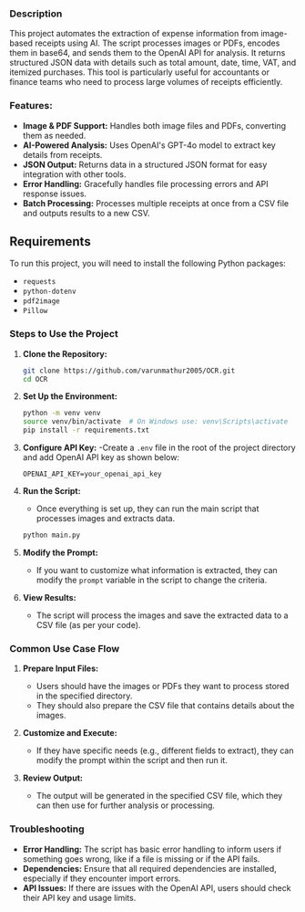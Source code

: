 ### **Description**

This project automates the extraction of expense information from image-based receipts using AI. The script processes images or PDFs, encodes them in base64, and sends them to the OpenAI API for analysis. It returns structured JSON data with details such as total amount, date, time, VAT, and itemized purchases. This tool is particularly useful for accountants or finance teams who need to process large volumes of receipts efficiently.

### **Features:**
- **Image & PDF Support:** Handles both image files and PDFs, converting them as needed.
- **AI-Powered Analysis:** Uses OpenAI's GPT-4o model to extract key details from receipts.
- **JSON Output:** Returns data in a structured JSON format for easy integration with other tools.
- **Error Handling:** Gracefully handles file processing errors and API response issues.
- **Batch Processing:** Processes multiple receipts at once from a CSV file and outputs results to a new CSV.

## Requirements
To run this project, you will need to install the following Python packages:
- `requests`
- `python-dotenv`
- `pdf2image`
- `Pillow`

### **Steps to Use the Project**

1. **Clone the Repository:**
   
   ```bash
   git clone https://github.com/varunmathur2005/OCR.git
   cd OCR
   ```

2. **Set Up the Environment:**

   ```bash
   python -m venv venv
   source venv/bin/activate  # On Windows use: venv\Scripts\activate
   pip install -r requirements.txt
   ```

3. **Configure API Key:**
   -Create a `.env` file in the root of the project directory and add OpenAI API key as shown below:

   ```plaintext
   OPENAI_API_KEY=your_openai_api_key
   ```

4. **Run the Script:**
   - Once everything is set up, they can run the main script that processes images and extracts data.

   ```bash
   python main.py
   ```

5. **Modify the Prompt:**
   - If you want to customize what information is extracted, they can modify the `prompt` variable in the script to change the criteria.

6. **View Results:**
   - The script will process the images and save the extracted data to a CSV file (as per your code).

### **Common Use Case Flow**

1. **Prepare Input Files:**
   - Users should have the images or PDFs they want to process stored in the specified directory.
   - They should also prepare the CSV file that contains details about the images.

2. **Customize and Execute:**
   - If they have specific needs (e.g., different fields to extract), they can modify the prompt within the script and then run it.

3. **Review Output:**
   - The output will be generated in the specified CSV file, which they can then use for further analysis or processing.

### **Troubleshooting**

- **Error Handling:** The script has basic error handling to inform users if something goes wrong, like if a file is missing or if the API fails.
- **Dependencies:** Ensure that all required dependencies are installed, especially if they encounter import errors.
- **API Issues:** If there are issues with the OpenAI API, users should check their API key and usage limits.
